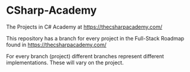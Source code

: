 # CSharp-Academy
The Projects in C# Academy at https://thecsharpacademy.com/

This repository has a branch for every project in the Full-Stack Roadmap found in https://thecsharpacademy.com/

For every branch (project) different branches represent different implementations. These will vary on the project.
